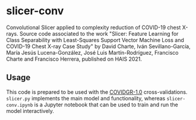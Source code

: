 # slicer-conv

Convolutional Slicer applied to complexity reduction of COVID-19 chest X-rays. Source code associated to the work "Slicer: Feature Learning for Class Separability with Least-Squares Support Vector Machine Loss and COVID-19 Chest X-ray Case Study" by David Charte, Iván Sevillano-García, María Jesús Lucena-González, José Luis Martín-Rodríguez, Francisco Charte and Francisco Herrera, published on HAIS 2021.

## Usage

This code is prepared to be used with the [COVIDGR-1.0](https://github.com/ari-dasci/OD-covidgr/releases/tag/1.0) cross-validations. `slicer.py` implements the main model and functionality, whereas `slicer-conv.ipynb` is a Jupyter notebook that can be used to train and run the model interactively.
